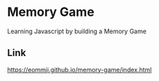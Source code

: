 # Memory Game
Learning Javascript by building a Memory Game
## Link
https://eommji.github.io/memory-game/index.html
